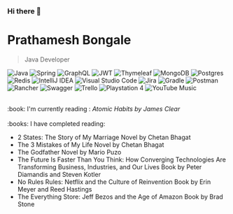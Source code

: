 ### Hi there 👋

# Prathamesh Bongale

> Java Developer

![Java](https://img.shields.io/badge/java-%23ED8B00.svg?style=for-the-badge&logo=openjdk&logoColor=white) ![Spring](https://img.shields.io/badge/spring-%236DB33F.svg?style=for-the-badge&logo=spring&logoColor=white) ![GraphQL](https://img.shields.io/badge/-GraphQL-E10098?style=for-the-badge&logo=graphql&logoColor=white) ![JWT](https://img.shields.io/badge/JWT-black?style=for-the-badge&logo=JSON%20web%20tokens) ![Thymeleaf](https://img.shields.io/badge/Thymeleaf-%23005C0F.svg?style=for-the-badge&logo=Thymeleaf&logoColor=white) ![MongoDB](https://img.shields.io/badge/MongoDB-%234ea94b.svg?style=for-the-badge&logo=mongodb&logoColor=white) ![Postgres](https://img.shields.io/badge/postgres-%23316192.svg?style=for-the-badge&logo=postgresql&logoColor=white) ![Redis](https://img.shields.io/badge/redis-%23DD0031.svg?style=for-the-badge&logo=redis&logoColor=white) ![IntelliJ IDEA](https://img.shields.io/badge/IntelliJIDEA-000000.svg?style=for-the-badge&logo=intellij-idea&logoColor=white) ![Visual Studio Code](https://img.shields.io/badge/Visual%20Studio%20Code-0078d7.svg?style=for-the-badge&logo=visual-studio-code&logoColor=white) ![Jira](https://img.shields.io/badge/jira-%230A0FFF.svg?style=for-the-badge&logo=jira&logoColor=white) ![Gradle](https://img.shields.io/badge/Gradle-02303A.svg?style=for-the-badge&logo=Gradle&logoColor=white) ![Postman](https://img.shields.io/badge/Postman-FF6C37?style=for-the-badge&logo=postman&logoColor=white) 	![Rancher](https://img.shields.io/badge/rancher-%230075A8.svg?style=for-the-badge&logo=rancher&logoColor=white) ![Swagger](https://img.shields.io/badge/-Swagger-%23Clojure?style=for-the-badge&logo=swagger&logoColor=white) ![Trello](https://img.shields.io/badge/Trello-%23026AA7.svg?style=for-the-badge&logo=Trello&logoColor=white) ![Playstation 4](https://img.shields.io/badge/Playstation%204-003791?style=for-the-badge&logo=playstation-4&logoColor=white) ![YouTube Music](https://img.shields.io/badge/YouTube_Music-FF0000?style=for-the-badge&logo=youtube-music&logoColor=white)

<!--
🌱 I’m Java Developer <br />
📫 How to reach me: <br />
:e-mail: prathambongale@hotmail.com
&nbsp; <img src="https://img.icons8.com/color/48/000000/linkedin.png" alt="LinkedIn" style="width:30px;height:20px;"> prathamesh-bongale 
&nbsp; <img src="https://img.icons8.com/color/48/000000/twitter--v1.png" alt="Twitter" style="width:30px;height:20px;"> @prathambongale 
&nbsp; <img src="https://img.icons8.com/color/48/000000/slack-new.png" alt="Slack" style="width:30px;height:20px;"> prathambongale@hotmail.com
<br />
<br />
<img src="https://img.icons8.com/external-photo3ideastudio-flat-photo3ideastudio/64/000000/external-repair-tools-home-activity-photo3ideastudio-flat-photo3ideastudio.png" style="width:30px;height:20px;"> Technologies & Tools <br /><br />
![](https://img.shields.io/badge/Code-Java-informational?style=flat&logo=JAVA&logoColor=white&color=2bbc8a) 
![](https://img.shields.io/badge/DB-MongoDB-informational?style=flat&logo=MONGODB&logoColor=white&color=2bbc8a)
![](https://img.shields.io/badge/Architecture-Microservices-informational?style=flat&logo=MICROSERVICES&logoColor=white&color=2bbc8a)
![](https://img.shields.io/badge/Tool-Docker-informational?style=flat&logo=Docker&logoColor=white&color=2bbc8a)
![](https://img.shields.io/badge/Tool-Kubernetes-informational?style=flat&logo=Kubernetes&logoColor=white&color=2bbc8a)
![](https://img.shields.io/badge/Editor-IntelliJ%20IDEA-informational?style=flat&logo=IntelliJIDEA&logoColor=white&color=2bbc8a)
![](https://img.shields.io/badge/Editor-VS%20Code-informational?style=flat&logo=visualstudiocode&logoColor=white&color=2bbc8a) -->

<br />
:book: I'm currently reading : <i>Atomic Habits by James Clear</i> <br />

<br />
:books: I have completed reading: <br />
<ul>
  <li>2 States: The Story of My Marriage Novel by Chetan Bhagat</li>
  <li>The 3 Mistakes of My Life Novel by Chetan Bhagat</li>
  <li>The Godfather Novel by Mario Puzo</li>
  <li>The Future Is Faster Than You Think: How Converging Technologies Are Transforming Business, Industries, and Our Lives Book by Peter Diamandis and Steven Kotler</li>
  <li>No Rules Rules: Netflix and the Culture of Reinvention Book by Erin Meyer and Reed Hastings</li>
  <li>The Everything Store: Jeff Bezos and the Age of Amazon Book by Brad Stone</li>
</ul>


<!--
**prathambongale/prathambongale** is a ✨ _special_ ✨ repository because its `README.md` (this file) appears on your GitHub profile.

Here are some ideas to get you started:

- 🔭 I’m currently working on ...
- 🌱 I’m currently learning
- 👯 I’m looking to collaborate on ...
- 🤔 I’m looking for help with ...
- 💬 Ask me about ...
- 📫 How to reach me: :e-mail: prathambongale@hotmail.com
- 😄 Pronouns: ...
- ⚡ Fun fact: ... :movie_camera:
-->
